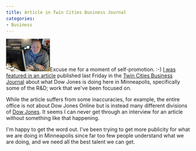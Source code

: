 ```yaml
---
title: Article in Twin Cities Business Journal
categories:
- Business
---
```


[![67210-120-0.jpg](/assets/posts/2007/67210-120-01.jpg)](http://twincities.bizjournals.com/twincities/stories/2007/01/01/story4.html?b=1167627600%5e1396237&surround=etf)Excuse me for a moment of self-promotion. :-)
[I was featured in an article](http://twincities.bizjournals.com/twincities/stories/2007/01/01/story4.html?b=1167627600%5e1396237&surround=etf) published last Friday in the [Twin Cities Business Journal](http://twincities.bizjournals.com/twincities/) about what Dow Jones is doing here in Minneapolis, specifically some of the R&D; work that we've been focused on.

While the article suffers from some inaccuracies, for example, the entire office is not about Dow Jones Online but is instead many different divisions of [Dow Jones](http://www.dowjones.com/). It seems I can never get through an interview for an article without something like that happening.

I'm happy to get the word out. I've been trying to get more publicity for what we are doing in Minneapolis since far too few people understand what we are doing, and we need all the best talent we can get.
